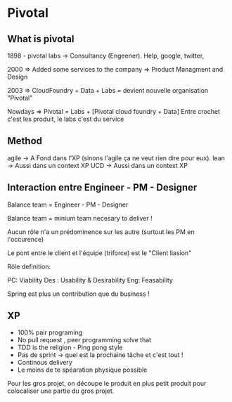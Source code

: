 # Pivotal

## What is pivotal

1898 - pivotal labs -> Consultancy (Engeener). Help, google, twitter,

2000 => Added some services to the company => Product Managment and Design

2003 => CloudFoundry + Data + Labs = devient nouvelle organisation "Pivotal"

Nowdays => Pivotal = Labs + [Pivotal cloud foundry + Data]
Entre crochet c'est les produit, le labs c'est du service

## Method

agile -> A Fond dans l'XP (sinons l'agile ça ne veut rien dire pour eux).
lean -> Aussi dans un context XP
UCD -> Aussi dans un context XP

## Interaction entre Engineer - PM - Designer

Balance team = Engineer - PM - Designer

Balance team = minium team necesary to deliver !

Aucun rôle n'a un prédominence sur les autre (surtout les PM en l'occurence)

Le pont entre le client et l'équipe (triforce) est le "Client liasion"


Rôle definition:

PC: Viability
Des : Usability & Desirability
Eng: Feasability

Spring est plus un contribution que du business !

## XP

- 100% pair programing
- No pull request , peer programming solve that
- TDD is the religion - Ping pong style
- Pas de sprint -> quel est la prochaine tâche et c'est tout !
- Continous delivery
- Le moins de te spéaration physique possible

Pour les gros projet, on découpe le produit en plus petit produit pour colocaliser une partie du gros projet.
